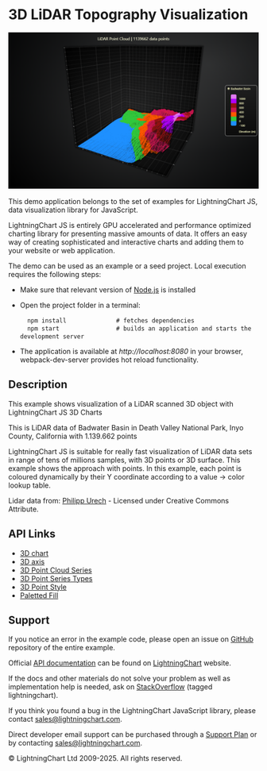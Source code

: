 # 3D LiDAR Topography Visualization

![3D LiDAR Topography Visualization](LidarLand-darkGold.png)

This demo application belongs to the set of examples for LightningChart JS, data visualization library for JavaScript.

LightningChart JS is entirely GPU accelerated and performance optimized charting library for presenting massive amounts of data. It offers an easy way of creating sophisticated and interactive charts and adding them to your website or web application.

The demo can be used as an example or a seed project. Local execution requires the following steps:

-   Make sure that relevant version of [Node.js](https://nodejs.org/en/download/) is installed
-   Open the project folder in a terminal:

          npm install              # fetches dependencies
          npm start                # builds an application and starts the development server

-   The application is available at _http://localhost:8080_ in your browser, webpack-dev-server provides hot reload functionality.


## Description

This example shows visualization of a LiDAR scanned 3D object with LightningChart JS 3D Charts

This is LiDAR data of Badwater Basin in Death Valley National Park, Inyo County, California with 1.139.662 points

LightningChart JS is suitable for really fast visualization of LiDAR data sets in range of tens of millions samples, with 3D points or 3D surface. This example shows the approach with points. In this example, each point is coloured dynamically by their Y coordinate according to a value -> color lookup table.

Lidar data from: [Philipp Urech](https://sketchfab.com/3d-models/badwater-basin-30-sections-across-a-wash-ca8eebf6798d4b0a967336e16f066754) - Licensed under Creative Commons Attribute.


## API Links

* [3D chart]
* [3D axis]
* [3D Point Cloud Series]
* [3D Point Series Types]
* [3D Point Style]
* [Paletted Fill]


## Support

If you notice an error in the example code, please open an issue on [GitHub][0] repository of the entire example.

Official [API documentation][1] can be found on [LightningChart][2] website.

If the docs and other materials do not solve your problem as well as implementation help is needed, ask on [StackOverflow][3] (tagged lightningchart).

If you think you found a bug in the LightningChart JavaScript library, please contact sales@lightningchart.com.

Direct developer email support can be purchased through a [Support Plan][4] or by contacting sales@lightningchart.com.

[0]: https://github.com/Arction/
[1]: https://lightningchart.com/lightningchart-js-api-documentation/
[2]: https://lightningchart.com
[3]: https://stackoverflow.com/questions/tagged/lightningchart
[4]: https://lightningchart.com/support-services/

© LightningChart Ltd 2009-2025. All rights reserved.


[3D chart]: https://lightningchart.com/js-charts/api-documentation/v8.0.1/classes/Chart3D.html
[3D axis]: https://lightningchart.com/js-charts/api-documentation/v8.0.1/classes/Axis3D.html
[3D Point Cloud Series]: https://lightningchart.com/js-charts/api-documentation/v8.0.1/classes/PointCloudSeries3D.html
[3D Point Series Types]: https://lightningchart.com/js-charts/api-documentation/v8.0.1/variables/PointSeriesTypes3D-1.html
[3D Point Style]: https://lightningchart.com/js-charts/api-documentation/v8.0.1/variables/PointStyle3D.html
[Paletted Fill]: https://lightningchart.com/js-charts/api-documentation/v8.0.1/classes/PalettedFill.html

